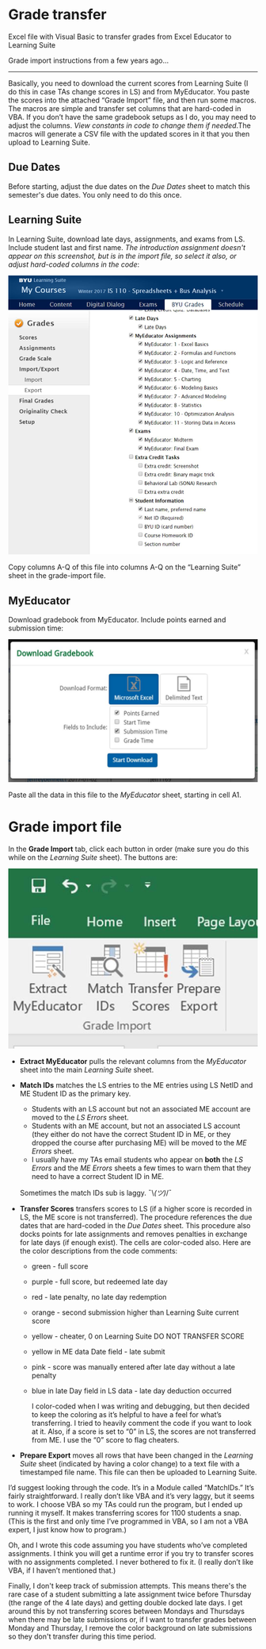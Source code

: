 # Grade transfer

Excel file with Visual Basic to transfer grades from Excel Educator to Learning Suite

Grade import instructions from a few years ago...

---

Basically, you need to download the current scores from Learning Suite (I do this in case TAs change scores in LS) and from MyEducator. You paste the scores into the attached “Grade Import” file, and then run some macros. The macros are simple and transfer set columns that are hard-coded in VBA. If you don’t have the same gradebook setups as I do, you may need to adjust the columns. _View constants in code to change them if needed_.The macros will generate a CSV file with the updated scores in it that you then upload to Learning Suite.

## Due Dates

Before starting, adjust the due dates on the _Due Dates_ sheet to match this semester's due dates. You only need to do this once.

## Learning Suite

In Learning Suite, download late days, assignments, and exams from LS. Include student last and first name. _The introduction assignment doesn't appear on this screenshot, but is in the import file, so select it also, or adjust hard-coded columns in the code_:

![ls-info](readme-assets/ls-info.jpg)

Copy columns A-Q of this file into columns A-Q on the “Learning Suite” sheet in the grade-import file.

## MyEducator

Download gradebook from MyEducator. Include points earned and submission time:

![download gradebook](readme-assets/download-gradebook.jpg)

Paste all the data in this file to the _MyEducator_ sheet, starting in cell A1.

# Grade import file

In the **Grade Import** tab, click each button in order (make sure you do this while on the _Learning Suite_ sheet). The buttons are:

![excel-buttons](readme-assets/buttons.jpg)

- **Extract MyEducator** pulls the relevant columns from the _MyEducator_ sheet into the main _Learning Suite_ sheet.

- **Match IDs** matches the LS entries to the ME entries using LS NetID and ME Student ID as the primary key.

  - Students with an LS account but not an associated ME account are moved to the _LS Errors_ sheet.
  - Students with an ME account, but not an associated LS account (they either do not have the correct Student ID in ME, or they dropped the course after purchasing ME) will be moved to the _ME Errors_ sheet.
  - I usually have my TAs email students who appear on **both** the _LS Errors_ and the _ME Errors_ sheets a few times to warn them that they need to have a correct Student ID in ME.

  Sometimes the match IDs sub is laggy. ¯\\_(ツ)_/¯

- **Transfer Scores** transfers scores to LS (if a higher score is recorded in LS, the ME score is not transferred). The procedure references the due dates that are hard-coded in the _Due Dates_ sheet. This procedure also docks points for late assignments and removes penalties in exchange for late days (if enough exist). The cells are color-coded also. Here are the color descriptions from the code comments:

  - green - full score

  - purple - full score, but redeemed late day

  - red - late penalty, no late day redemption

  - orange - second submission higher than Learning Suite current score

  - yellow - cheater, 0 on Learning Suite DO NOT TRANSFER SCORE

  - yellow in ME data Date field - late submit

  - pink - score was manually entered after late day without a late penalty

  - blue in late Day field in LS data - late day deduction occurred

    I color-coded when I was writing and debugging, but then decided to keep the coloring as it’s helpful to have a feel for what’s transferring. I tried to heavily comment the code if you want to look at it. Also, if a score is set to “0” in LS, the scores are not transferred from ME. I use the “0” score to flag cheaters.

- **Prepare Export** moves all rows that have been changed in the _Learning Suite_ sheet (indicated by having a color change) to a text file with a timestamped file name. This file can then be uploaded to Learning Suite.

I’d suggest looking through the code. It’s in a Module called “MatchIDs.” It’s fairly straightforward. I really don’t like VBA and it’s very laggy, but it seems to work. I choose VBA so my TAs could run the program, but I ended up running it myself. It makes transferring scores for 1100 students a snap. (This is the first and only time I’ve programmed in VBA, so I am not a VBA expert, I just know how to program.)

Oh, and I wrote this code assuming you have students who’ve completed assignments. I think you will get a runtime error if you try to transfer scores with no assignments completed. I never bothered to fix it. (I really don’t like VBA, if I haven’t mentioned that.)

Finally, I don't keep track of submission attempts. This means there's the rare case of a student submitting a late assignment twice before Thursday (the range of the 4 late days) and getting double docked late days. I get around this by not transferring scores between Mondays and Thursdays when there may be late submissions or, if I want to transfer grades between Monday and Thursday, I remove the color background on late submissions so they don't transfer during this time period.

